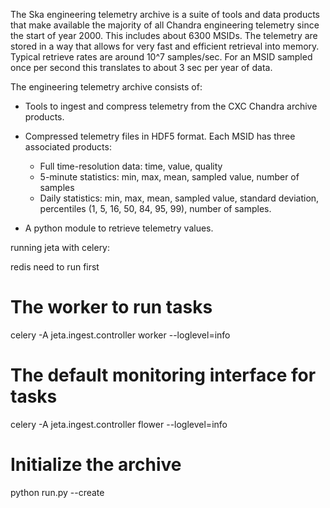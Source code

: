The Ska engineering telemetry archive is a suite of tools and data products
that make available the majority of all Chandra engineering telemetry since the
start of year 2000.  This includes about 6300 MSIDs.  The telemetry are stored
in a way that allows for very fast and efficient retrieval into memory.
Typical retrieve rates are around 10^7 samples/sec.  For an MSID sampled once
per second this translates to about 3 sec per year of data.

The engineering telemetry archive consists of:

* Tools to ingest and compress telemetry from the CXC Chandra archive products.
* Compressed telemetry files in HDF5 format.  Each MSID has three associated products:

  - Full time-resolution data: time, value, quality
  - 5-minute statistics: min, max, mean, sampled value, number of samples
  - Daily statistics: min, max, mean, sampled value, standard deviation, percentiles (1,
    5, 16, 50, 84, 95, 99), number of samples.
* A python module to retrieve telemetry values.

running jeta with celery:

redis need to run first

# The worker to run tasks
celery -A jeta.ingest.controller worker --loglevel=info

# The default monitoring interface for tasks
celery -A jeta.ingest.controller flower --loglevel=info

# Initialize the archive
python run.py --create